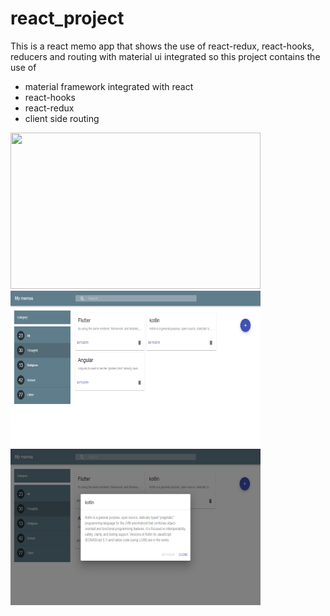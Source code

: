 # react_project
This is a react memo app that shows the use of react-redux, react-hooks, reducers and routing with material ui integrated
so this project contains the use of
- material framework integrated with react
- react-hooks
- react-redux
- client side routing

<img src="./images/CaptureaddMemo.png" width="400" height="250">
<img src="./images/Capture_Memo_home.png" width="400" height="250">
<img src="./images/Capture_Memo_Description.png" width="400" height="250">
